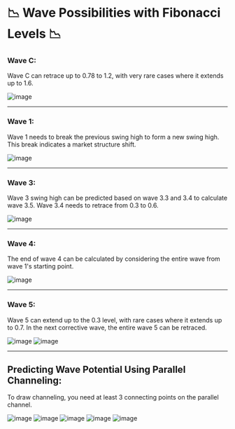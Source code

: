 # 📉 Wave Possibilities with Fibonacci Levels 📉

### Wave C:
Wave C can retrace up to 0.78 to 1.2, with very rare cases where it extends up to 1.6.

![image](https://github.com/user-attachments/assets/5def9a8c-3524-4e40-9055-34508c52e6da)

---

### Wave 1:
Wave 1 needs to break the previous swing high to form a new swing high. This break indicates a market structure shift.

![image](https://github.com/user-attachments/assets/fbf3d229-9f8e-4855-a7ef-01fbedbe6413)

---

### Wave 3:
Wave 3 swing high can be predicted based on wave 3.3 and 3.4 to calculate wave 3.5. Wave 3.4 needs to retrace from 0.3 to 0.6.

![image](https://github.com/user-attachments/assets/0dc1bcbe-ad41-4de5-a936-5d0126348d7a)

---

### Wave 4:
The end of wave 4 can be calculated by considering the entire wave from wave 1's starting point.

![image](https://github.com/user-attachments/assets/e634dcbc-b1a7-4832-bd17-de09adca4418)

---

### Wave 5:
Wave 5 can extend up to the 0.3 level, with rare cases where it extends up to 0.7. In the next corrective wave, the entire wave 5 can be retraced.

![image](https://github.com/user-attachments/assets/8bae3a23-1e97-478b-b9d6-a5dc4015f92f)
![image](https://github.com/user-attachments/assets/059ccca4-121e-4885-b714-122929907256)

---

## Predicting Wave Potential Using Parallel Channeling:

To draw channeling, you need at least 3 connecting points on the parallel channel.

![image](https://github.com/user-attachments/assets/d77627f2-cb79-4be3-aab3-543c5fb5e23d)
![image](https://github.com/user-attachments/assets/315f441f-1d99-4f69-8a35-4e758eba2362)
![image](https://github.com/user-attachments/assets/739a92bb-f000-47a7-9a1c-c1f4d87c90ce)
![image](https://github.com/user-attachments/assets/e9c24e1e-f8e3-450c-81e8-9ac1b3fb642a)
![image](https://github.com/user-attachments/assets/2ecb6042-7e5f-40d7-9c03-f7ef4abbbeaf)
